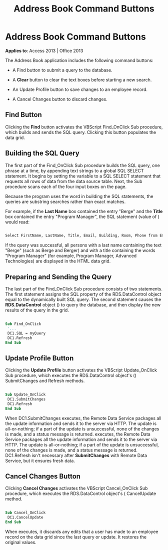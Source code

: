 ﻿---
title: Address Book Command Buttons
TOCTitle: Address Book Command Buttons
ms:assetid: bcea6f53-3e36-b067-03c2-b157ed02d41d
ms:mtpsurl: https://msdn.microsoft.com/library/JJ249908(v=office.15)
ms:contentKeyID: 48547422
ms.date: 09/18/2015
mtps_version: v=office.15
---

# Address Book Command Buttons


**Applies to**: Access 2013 | Office 2013


The Address Book application includes the following command buttons:

  - A Find button to submit a query to the database.

  - A **Clear** button to clear the text boxes before starting a new search.

  - An Update Profile button to save changes to an employee record.

  - A Cancel Changes button to discard changes.

## Find Button

Clicking the **Find** button activates the VBScript Find\_OnClick Sub procedure, which builds and sends the SQL query. Clicking this button populates the data grid.

## Building the SQL Query

The first part of the Find\_OnClick Sub procedure builds the SQL query, one phrase at a time, by appending text strings to a global SQL SELECT statement. It begins by setting the variable to a SQL SELECT statement that requests all rows of data from the data source table. Next, the Sub procedure scans each of the four input boxes on the page.

Because the program uses the word in building the SQL statements, the queries are substring searches rather than exact matches.

For example, if the **Last Name** box contained the entry "Berge" and the **Title** box contained the entry "Program Manager", the SQL statement (value of ) would read:

```vb 
 
Select FirstName, LastName, Title, Email, Building, Room, Phone from Employee where lastname like 'Berge%' and title like 'Program Manager%' 
```

If the query was successful, all persons with a last name containing the text "Berge" (such as Berge and Berger) and with a title containing the words "Program Manager" (for example, Program Manager, Advanced Technologies) are displayed in the HTML data grid.

## Preparing and Sending the Query

The last part of the Find\_OnClick Sub procedure consists of two statements. The first statement assigns the SQL property of the RDS.DataControl object equal to the dynamically built SQL query. The second statement causes the **RDS.DataControl** object () to query the database, and then display the new results of the query in the grid.

```vb 
 
Sub Find_OnClick 
 '... 
 DC1.SQL = myQuery 
 DC1.Refresh 
End Sub 
```

## Update Profile Button

Clicking the **Update Profile** button activates the VBScript Update\_OnClick Sub procedure, which executes the RDS.DataControl object's () SubmitChanges and Refresh methods.

```vb 
 
Sub Update_OnClick 
 DC1.SubmitChanges 
 DC1.Refresh 
End Sub 
```

When DC1.SubmitChanges executes, the Remote Data Service packages all the update information and sends it to the server via HTTP. The update is all-or-nothing; if a part of the update is unsuccessful, none of the changes is made, and a status message is returned. executes, the Remote Data Service packages all the update information and sends it to the server via HTTP. The update is all-or-nothing; if a part of the update is unsuccessful, none of the changes is made, and a status message is returned. DC1.Refresh isn't necessary after **SubmitChanges** with Remote Data Service, but it ensures fresh data.

## Cancel Changes Button

Clicking **Cancel Changes** activates the VBScript Cancel\_OnClick Sub procedure, which executes the RDS.DataControl object's ( CancelUpdate method.

```vb 
 
Sub Cancel_OnClick 
 DC1.CancelUpdate 
End Sub 
```

When executes, it discards any edits that a user has made to an employee record on the data grid since the last query or update. It restores the original values.

